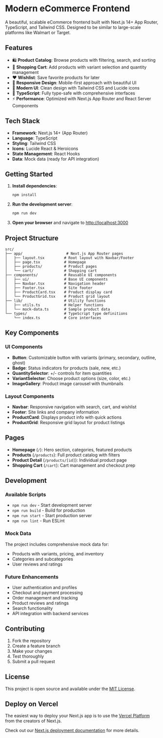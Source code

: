 # Modern eCommerce Frontend

A beautiful, scalable eCommerce frontend built with Next.js 14+ App Router, TypeScript, and Tailwind CSS. Designed to be similar to large-scale platforms like Walmart or Target.

## Features

- 🛍️ **Product Catalog**: Browse products with filtering, search, and sorting
- 🛒 **Shopping Cart**: Add products with variant selection and quantity management
- ❤️ **Wishlist**: Save favorite products for later
- 📱 **Responsive Design**: Mobile-first approach with beautiful UI
- 🎨 **Modern UI**: Clean design with Tailwind CSS and Lucide icons
- 🔧 **TypeScript**: Fully type-safe with comprehensive interfaces
- ⚡ **Performance**: Optimized with Next.js App Router and React Server Components

## Tech Stack

- **Framework**: Next.js 14+ (App Router)
- **Language**: TypeScript
- **Styling**: Tailwind CSS
- **Icons**: Lucide React & Heroicons
- **State Management**: React Hooks
- **Data**: Mock data (ready for API integration)

## Getting Started

1. **Install dependencies**:
   ```bash
   npm install
   ```

2. **Run the development server**:
   ```bash
   npm run dev
   ```

3. **Open your browser** and navigate to [http://localhost:3000](http://localhost:3000)

## Project Structure

```
src/
├── app/                    # Next.js App Router pages
│   ├── layout.tsx         # Root layout with Navbar/Footer
│   ├── page.tsx           # Homepage
│   ├── products/          # Product pages
│   └── cart/              # Shopping cart
├── components/            # Reusable UI components
│   ├── ui/                # Base UI components
│   ├── Navbar.tsx         # Navigation header
│   ├── Footer.tsx         # Site footer
│   ├── ProductCard.tsx    # Product display card
│   └── ProductGrid.tsx    # Product grid layout
├── lib/                   # Utility functions
│   ├── utils.ts           # Helper functions
│   └── mock-data.ts       # Sample product data
└── types/                 # TypeScript type definitions
    └── index.ts           # Core interfaces
```

## Key Components

### UI Components
- **Button**: Customizable button with variants (primary, secondary, outline, ghost)
- **Badge**: Status indicators for products (sale, new, etc.)
- **QuantitySelector**: +/- controls for item quantities
- **VariantSelector**: Choose product options (size, color, etc.)
- **ImageGallery**: Product image carousel with thumbnails

### Layout Components
- **Navbar**: Responsive navigation with search, cart, and wishlist
- **Footer**: Site links and company information
- **ProductCard**: Displays product info with quick actions
- **ProductGrid**: Responsive grid layout for product listings

## Pages

- **Homepage** (`/`): Hero section, categories, featured products
- **Products** (`/products`): Full product catalog with filters
- **Product Detail** (`/products/[id]`): Individual product page
- **Shopping Cart** (`/cart`): Cart management and checkout prep

## Development

### Available Scripts

- `npm run dev` - Start development server
- `npm run build` - Build for production
- `npm run start` - Start production server
- `npm run lint` - Run ESLint

### Mock Data

The project includes comprehensive mock data for:
- Products with variants, pricing, and inventory
- Categories and subcategories
- User reviews and ratings

### Future Enhancements

- User authentication and profiles
- Checkout and payment processing
- Order management and tracking
- Product reviews and ratings
- Search functionality
- API integration with backend services

## Contributing

1. Fork the repository
2. Create a feature branch
3. Make your changes
4. Test thoroughly
5. Submit a pull request

## License

This project is open source and available under the [MIT License](LICENSE).

## Deploy on Vercel

The easiest way to deploy your Next.js app is to use the [Vercel Platform](https://vercel.com/new?utm_medium=default-template&filter=next.js&utm_source=create-next-app&utm_campaign=create-next-app-readme) from the creators of Next.js.

Check out our [Next.js deployment documentation](https://nextjs.org/docs/app/building-your-application/deploying) for more details.
